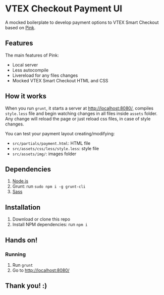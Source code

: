 # VTEX Checkout Payment UI

A mocked boilerplate to develop payment options to VTEX Smart Checkout based on [Pink](https://github.com/augustocb/pink).

## Features

The main features of Pink:

*   Local server
*   Less autocompile
*   Livereload for any files changes
*   Mocked VTEX Smart Checkout HTML and CSS

## How it works

When you run `grunt`, it starts a server at [http://localhost:8080/](http://localhost:8080/), compiles `style.less` file and begin watching changes in all files inside `assets` folder. Any change will reload the page or just reload css files, in case of style changes.

You can test your payment layout creating/modifying:

*   `src/partials/payment.html`: HTML file
*   `src/assets/css/less/style.less`: style file
*   `src/assets/img/`: images folder

## Dependencies

1.  [Node.js](http://nodejs.org/download)
2.  Grunt: run `sudo npm i -g grunt-cli`
3.  [Sass](http://sass-lang.com/install)

## Installation

1.  Download or clone this repo
2.  Install NPM dependencies: run `npm i`

## Hands on!

### Running

1.  Run `grunt`
2.  Go to [http://localhost:8080/](http://localhost:8080/)

## Thank you! :)
